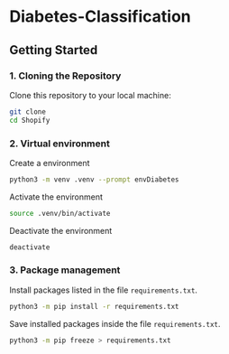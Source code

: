# Diabetes-Classification

## Getting Started

### 1. Cloning the Repository

Clone this repository to your local machine:

```bash
git clone 
cd Shopify
```

### 2. Virtual environment

Create a environment

```bash
python3 -m venv .venv --prompt envDiabetes
```

Activate the environment

```bash
source .venv/bin/activate
```

Deactivate the environment

```bash
deactivate
```

### 3. Package management

Install packages listed in the file `requirements.txt`.

```bash
python3 -m pip install -r requirements.txt
```

Save installed packages inside the file `requirements.txt`.

```bash
python3 -m pip freeze > requirements.txt   
```

